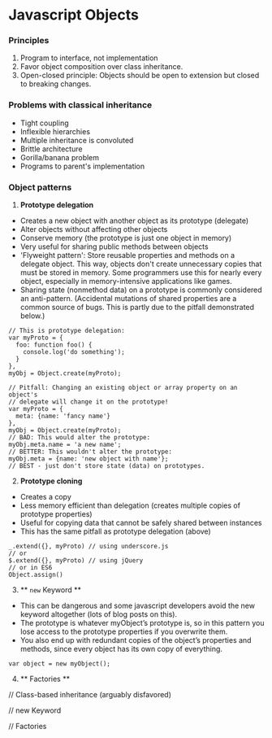 # Javascript Objects

### Principles
1. Program to interface, not implementation
2. Favor object composition over class inheritance.
3. Open-closed principle: Objects should be open to extension but closed to
breaking changes.

### Problems with classical inheritance
- Tight coupling
- Inflexible hierarchies
- Multiple inheritance is convoluted
- Brittle architecture
- Gorilla/banana problem
- Programs to parent's implementation

### Object patterns

1. **Prototype delegation**
- Creates a new object with another object as its prototype (delegate)
- Alter objects without affecting other objects
- Conserve memory (the prototype is just one object in memory)
- Very useful for sharing public methods between objects
- 'Flyweight pattern': Store reusable properties and methods on a delegate object. This way, objects don't create unnecessary copies that must be stored in memory. Some programmers use this for nearly every object, especially in memory-intensive applications like games.
- Sharing state (nonmethod data) on a prototype is commonly considered an 
anti-pattern. (Accidental mutations of shared properties are a common source of 
bugs. This is partly due to the pitfall demonstrated below.)

```
// This is prototype delegation:
var myProto = {
  foo: function foo() { 
    console.log('do something');
  } 
},
myObj = Object.create(myProto);

// Pitfall: Changing an existing object or array property on an object's 
// delegate will change it on the prototype!
var myProto = {
  meta: {name: 'fancy name'}
},
myObj = Object.create(myProto);
// BAD: This would alter the prototype:
myObj.meta.name = 'a new name'; 
// BETTER: This wouldn't alter the prototype:
myObj.meta = {name: 'new object with name'}; 
// BEST - just don't store state (data) on prototypes.
```

2. **Prototype cloning**
- Creates a copy
- Less memory efficient than delegation (creates multiple copies of prototype properties)
- Useful for copying data that cannot be safely shared between instances
- This has the same pitfall as prototype delegation (above)
``` 
_.extend({}, myProto) // using underscore.js
// or
$.extend({}, myProto) // using jQuery
// or in ES6
Object.assign()
```

3. ** `new` Keyword **
- This can be dangerous and some javascript developers avoid the new keyword altogether (lots of blog posts on this).  
- The prototype is whatever myObject’s prototype is, so in this pattern you lose access to the prototype properties if you overwrite them.  
- You also end up with redundant copies of the object’s properties and methods, since every object has its own copy of everything.
```
var object = new myObject();
```

4. ** Factories **

// Class-based inheritance (arguably disfavored)

// new Keyword

// Factories
```
